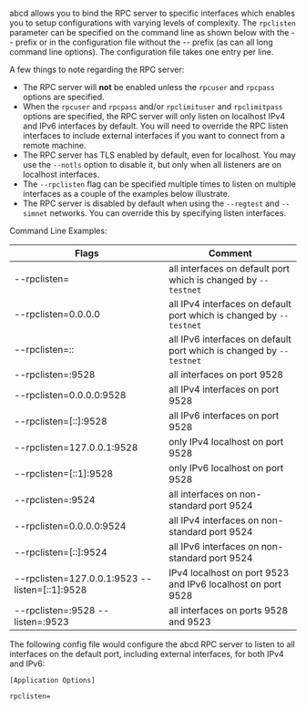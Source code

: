 abcd allows you to bind the RPC server to specific interfaces which enables you
to setup configurations with varying levels of complexity.  The `rpclisten`
parameter can be specified on the command line as shown below with the -- prefix
or in the configuration file without the -- prefix (as can all long command line
options).  The configuration file takes one entry per line.

A few things to note regarding the RPC server:
* The RPC server will **not** be enabled unless the `rpcuser` and `rpcpass`
  options are specified.
* When the `rpcuser` and `rpcpass` and/or `rpclimituser` and `rpclimitpass`
  options are specified, the RPC server will only listen on localhost IPv4 and
  IPv6 interfaces by default.  You will need to override the RPC listen
  interfaces to include external interfaces if you want to connect from a remote
  machine.
* The RPC server has TLS enabled by default, even for localhost.  You may use
  the `--notls` option to disable it, but only when all listeners are on
  localhost interfaces.
* The `--rpclisten` flag can be specified multiple times to listen on multiple
  interfaces as a couple of the examples below illustrate.
* The RPC server is disabled by default when using the `--regtest` and
  `--simnet` networks.  You can override this by specifying listen interfaces.

Command Line Examples:

|Flags|Comment|
|----------|------------|
|--rpclisten=|all interfaces on default port which is changed by `--testnet`|
|--rpclisten=0.0.0.0|all IPv4 interfaces on default port which is changed by `--testnet`|
|--rpclisten=::|all IPv6 interfaces on default port which is changed by `--testnet`|
|--rpclisten=:9528|all interfaces on port 9528|
|--rpclisten=0.0.0.0:9528|all IPv4 interfaces on port 9528|
|--rpclisten=[::]:9528|all IPv6 interfaces on port 9528|
|--rpclisten=127.0.0.1:9528|only IPv4 localhost on port 9528|
|--rpclisten=[::1]:9528|only IPv6 localhost on port 9528|
|--rpclisten=:9524|all interfaces on non-standard port 9524|
|--rpclisten=0.0.0.0:9524|all IPv4 interfaces on non-standard port 9524|
|--rpclisten=[::]:9524|all IPv6 interfaces on non-standard port 9524|
|--rpclisten=127.0.0.1:9523 --listen=[::1]:9528|IPv4 localhost on port 9523 and IPv6 localhost on port 9528|
|--rpclisten=:9528 --listen=:9523|all interfaces on ports 9528 and 9523|

The following config file would configure the abcd RPC server to listen to all interfaces on the default port, including external interfaces, for both IPv4 and IPv6:

```text
[Application Options]

rpclisten=
```
